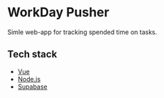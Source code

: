 
# WorkDay Pusher

Simle web-app for tracking spended time on tasks.



## Tech stack

 - [Vue](https://vuejs.org/)
 - [Node.js](https://nodejs.org/en)
 - [Supabase](https://supabase.com/)

